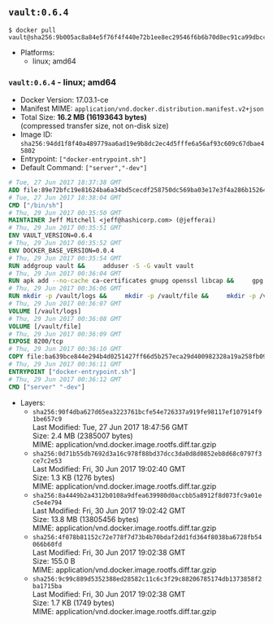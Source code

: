 ## `vault:0.6.4`

```console
$ docker pull vault@sha256:9b005ac8a84e5f76f4f440e72b1ee8ec29546f6b6b70d8ec91ca99dbcca3e76b
```

-	Platforms:
	-	linux; amd64

### `vault:0.6.4` - linux; amd64

-	Docker Version: 17.03.1-ce
-	Manifest MIME: `application/vnd.docker.distribution.manifest.v2+json`
-	Total Size: **16.2 MB (16193643 bytes)**  
	(compressed transfer size, not on-disk size)
-	Image ID: `sha256:94dd1f8f40a489779aa6ad19e9b8dc2ec4d5fffe6a56af93c609c67dbae45802`
-	Entrypoint: `["docker-entrypoint.sh"]`
-	Default Command: `["server","-dev"]`

```dockerfile
# Tue, 27 Jun 2017 18:37:38 GMT
ADD file:89e72bfc19e81624ba6a34bd5cecdf258750dc569ba03e17e3f4a286b1526461 in / 
# Tue, 27 Jun 2017 18:38:04 GMT
CMD ["/bin/sh"]
# Thu, 29 Jun 2017 00:35:50 GMT
MAINTAINER Jeff Mitchell <jeff@hashicorp.com> (@jefferai)
# Thu, 29 Jun 2017 00:35:51 GMT
ENV VAULT_VERSION=0.6.4
# Thu, 29 Jun 2017 00:35:52 GMT
ENV DOCKER_BASE_VERSION=0.0.4
# Thu, 29 Jun 2017 00:35:54 GMT
RUN addgroup vault &&     adduser -S -G vault vault
# Thu, 29 Jun 2017 00:36:04 GMT
RUN apk add --no-cache ca-certificates gnupg openssl libcap &&     gpg --recv-keys 91A6E7F85D05C65630BEF18951852D87348FFC4C &&     mkdir -p /tmp/build &&     cd /tmp/build &&     wget https://releases.hashicorp.com/docker-base/${DOCKER_BASE_VERSION}/docker-base_${DOCKER_BASE_VERSION}_linux_amd64.zip &&     wget https://releases.hashicorp.com/docker-base/${DOCKER_BASE_VERSION}/docker-base_${DOCKER_BASE_VERSION}_SHA256SUMS &&     wget https://releases.hashicorp.com/docker-base/${DOCKER_BASE_VERSION}/docker-base_${DOCKER_BASE_VERSION}_SHA256SUMS.sig &&     gpg --batch --verify docker-base_${DOCKER_BASE_VERSION}_SHA256SUMS.sig docker-base_${DOCKER_BASE_VERSION}_SHA256SUMS &&     grep ${DOCKER_BASE_VERSION}_linux_amd64.zip docker-base_${DOCKER_BASE_VERSION}_SHA256SUMS | sha256sum -c &&     unzip docker-base_${DOCKER_BASE_VERSION}_linux_amd64.zip &&     cp bin/gosu bin/dumb-init /bin &&     wget https://releases.hashicorp.com/vault/${VAULT_VERSION}/vault_${VAULT_VERSION}_linux_amd64.zip &&     wget https://releases.hashicorp.com/vault/${VAULT_VERSION}/vault_${VAULT_VERSION}_SHA256SUMS &&     wget https://releases.hashicorp.com/vault/${VAULT_VERSION}/vault_${VAULT_VERSION}_SHA256SUMS.sig &&     gpg --batch --verify vault_${VAULT_VERSION}_SHA256SUMS.sig vault_${VAULT_VERSION}_SHA256SUMS &&     grep vault_${VAULT_VERSION}_linux_amd64.zip vault_${VAULT_VERSION}_SHA256SUMS | sha256sum -c &&     unzip -d /bin vault_${VAULT_VERSION}_linux_amd64.zip &&     cd /tmp &&     rm -rf /tmp/build &&     apk del gnupg openssl &&     rm -rf /root/.gnupg
# Thu, 29 Jun 2017 00:36:06 GMT
RUN mkdir -p /vault/logs &&     mkdir -p /vault/file &&     mkdir -p /vault/config &&     chown -R vault:vault /vault
# Thu, 29 Jun 2017 00:36:07 GMT
VOLUME [/vault/logs]
# Thu, 29 Jun 2017 00:36:08 GMT
VOLUME [/vault/file]
# Thu, 29 Jun 2017 00:36:09 GMT
EXPOSE 8200/tcp
# Thu, 29 Jun 2017 00:36:10 GMT
COPY file:ba639bce844e294b4d0251427ff66d5b257eca29d400982328a19a258fb09db9 in /usr/local/bin/docker-entrypoint.sh 
# Thu, 29 Jun 2017 00:36:11 GMT
ENTRYPOINT ["docker-entrypoint.sh"]
# Thu, 29 Jun 2017 00:36:12 GMT
CMD ["server" "-dev"]
```

-	Layers:
	-	`sha256:90f4dba627d65ea3223761bcfe54e726337a919fe98117ef107914f91be657c9`  
		Last Modified: Tue, 27 Jun 2017 18:47:56 GMT  
		Size: 2.4 MB (2385007 bytes)  
		MIME: application/vnd.docker.image.rootfs.diff.tar.gzip
	-	`sha256:0d71b55db7692d3a16c978f88bd37dcc3da0d8d0852eb8d68c0797f3ce7c2e53`  
		Last Modified: Fri, 30 Jun 2017 19:02:40 GMT  
		Size: 1.3 KB (1276 bytes)  
		MIME: application/vnd.docker.image.rootfs.diff.tar.gzip
	-	`sha256:8a4449b2a4312b0108a9dfea639980d0accbb5a8912f8d073fc9a01ec5e4e794`  
		Last Modified: Fri, 30 Jun 2017 19:02:42 GMT  
		Size: 13.8 MB (13805456 bytes)  
		MIME: application/vnd.docker.image.rootfs.diff.tar.gzip
	-	`sha256:4f078b81152c72e778f7d73b4b70bdaf2dd1fd364f8038ba6728fb54066b60fd`  
		Last Modified: Fri, 30 Jun 2017 19:02:38 GMT  
		Size: 155.0 B  
		MIME: application/vnd.docker.image.rootfs.diff.tar.gzip
	-	`sha256:9c99c889d5352388ed28582c11c6c3f29c88206785174db1373858f2ba1715ba`  
		Last Modified: Fri, 30 Jun 2017 19:02:38 GMT  
		Size: 1.7 KB (1749 bytes)  
		MIME: application/vnd.docker.image.rootfs.diff.tar.gzip
